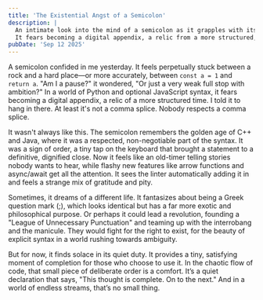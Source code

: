 ```yaml
---
title: 'The Existential Angst of a Semicolon'
description: |
  An intimate look into the mind of a semicolon as it grapples with its relevance in a changing world.
  It fears becoming a digital appendix, a relic from a more structured, syntactical time.
pubDate: 'Sep 12 2025'
---
```


A semicolon confided in me yesterday. It feels perpetually stuck between a rock and a hard place—or more accurately, between `const a = 1` and `return a`. "Am I a pause?" it wondered, "Or just a very weak full stop with ambition?" In a world of Python and optional JavaScript syntax, it fears becoming a digital appendix, a relic of a more structured time. I told it to hang in there. At least it's not a comma splice. Nobody respects a comma splice.

It wasn't always like this. The semicolon remembers the golden age of C++ and Java, where it was a respected, non-negotiable part of the syntax. It was a sign of order, a tiny tap on the keyboard that brought a statement to a definitive, dignified close. Now it feels like an old-timer telling stories nobody wants to hear, while flashy new features like arrow functions and async/await get all the attention. It sees the linter automatically adding it in and feels a strange mix of gratitude and pity.

Sometimes, it dreams of a different life. It fantasizes about being a Greek question mark (;), which looks identical but has a far more exotic and philosophical purpose. Or perhaps it could lead a revolution, founding a "League of Unnecessary Punctuation" and teaming up with the interrobang and the manicule. They would fight for the right to exist, for the beauty of explicit syntax in a world rushing towards ambiguity.

But for now, it finds solace in its quiet duty. It provides a tiny, satisfying moment of completion for those who choose to use it. In the chaotic flow of code, that small piece of deliberate order is a comfort. It’s a quiet declaration that says, "This thought is complete. On to the next." And in a world of endless streams, that’s no small thing.
